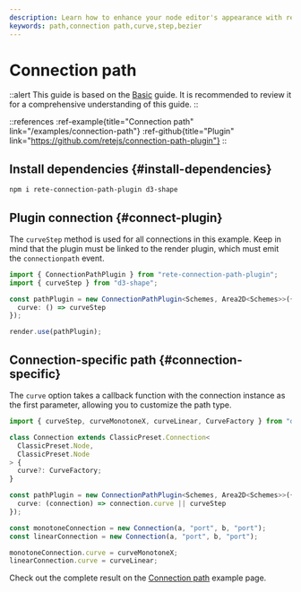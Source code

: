 ```yaml
---
description: Learn how to enhance your node editor's appearance with rete-connection-path-plugin and d3-shape packages, and create custom connection paths with ease using this informative guide
keywords: path,connection path,curve,step,bezier
---
```


# Connection path

::alert
This guide is based on the [Basic](/docs/guides/basic) guide. It is recommended to review it for a comprehensive understanding of this guide.
::

::references
:ref-example{title="Connection path" link="/examples/connection-path"}
:ref-github{title="Plugin" link="https://github.com/retejs/connection-path-plugin"}
::

## Install dependencies {#install-dependencies}

```bash
npm i rete-connection-path-plugin d3-shape
```

## Plugin connection {#connect-plugin}

The `curveStep` method is used for all connections in this example. Keep in mind that the plugin must be linked to the render plugin, which must emit the `connectionpath` event.

```ts
import { ConnectionPathPlugin } from "rete-connection-path-plugin";
import { curveStep } from "d3-shape";

const pathPlugin = new ConnectionPathPlugin<Schemes, Area2D<Schemes>>({
  curve: () => curveStep
});

render.use(pathPlugin);
```

## Connection-specific path {#connection-specific}

The `curve` option takes a callback function with the connection instance as the first parameter, allowing you to customize the path type.

```ts
import { curveStep, curveMonotoneX, curveLinear, CurveFactory } from "d3-shape";

class Connection extends ClassicPreset.Connection<
  ClassicPreset.Node,
  ClassicPreset.Node
> {
  curve?: CurveFactory;
}

const pathPlugin = new ConnectionPathPlugin<Schemes, Area2D<Schemes>>({
  curve: (connection) => connection.curve || curveStep
});

const monotoneConnection = new Connection(a, "port", b, "port");
const linearConnection = new Connection(a, "port", b, "port");

monotoneConnection.curve = curveMonotoneX;
linearConnection.curve = curveLinear;
```

Check out the complete result on the [Connection path](/examples/connection-path) example page.
